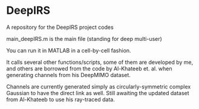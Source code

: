 # DeepIRS
A repository for the DeepIRS project codes

main_deepIRS.m is the main file (standing for deep multi-user)

You can run it in MATLAB in a cell-by-cell fashion.

It calls several other functions/scripts, some of them are developed by me, and others are borrowed from the code by Al-Khateeb et. al. when generating channels from his DeepMIMO dataset.

Channels are currently generated simply as circularly-symmetric complex Gaussian to have the direct link as well. Still awaiting the updated dataset from Al-Khateeb to use his ray-traced data.
